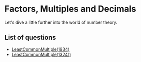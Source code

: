 Factors, Multiples and Decimals
=============
Let's dive a little further into the world of number theory.

List of questions
-----------------

- [LeastCommonMultiple(1934)](https://github.com/yoru4890/coding_test/blob/main/baekjoon/factors_multiples_decimals_2/1934.md)
- [LeastCommonMultiple(13241)](https://github.com/yoru4890/coding_test/blob/main/baekjoon/factors_multiples_decimals_2/13241.md)
